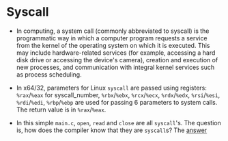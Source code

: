 # Syscall

* In computing, a system call (commonly abbreviated to syscall) is the programmatic way in which a computer
program requests a service from the kernel of the operating system on which it is executed. This may include
hardware-related services (for example, accessing a hard disk drive or accessing the device's camera), creation and
execution of new processes, and communication with integral kernel services such as process scheduling.

* In x64/32, parameters for Linux `syscall` are passed using registers: `%rax`/`%eax` for syscall_number,
`%rbx`/`%ebx`, `%rcx`/`%ecx`, `%rdx`/`%edx`, `%rsi`/`%esi`, `%rdi`/`%edi`, `%rbp`/`%ebp` are used for passing
6 parameters to system calls. The return value is in `%rax`/`%eax`.

* In this simple `main.c`, `open`, `read` and `close` are all `syscall`'s. The question is, how does the compiler know
that they are `syscall`s? The [answer](https://stackoverflow.com/questions/3546760/how-does-compiler-know-that-the-function-you-used-is-a-system-call)
